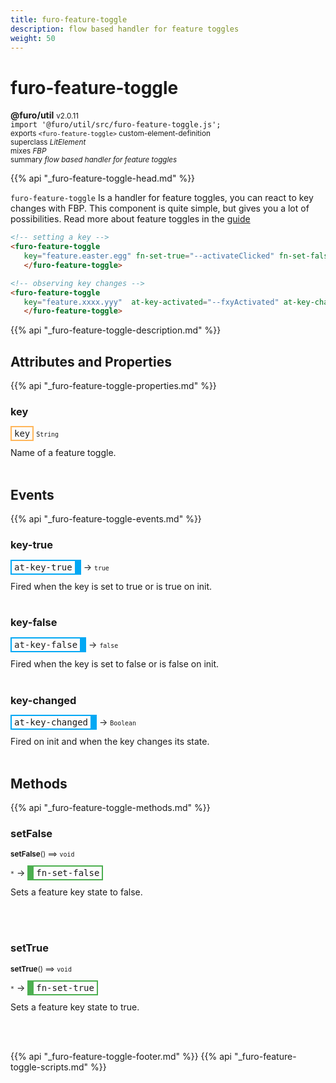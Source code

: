 ```yaml
---
title: furo-feature-toggle
description: flow based handler for feature toggles
weight: 50
---
```


# furo-feature-toggle
**@furo/util** <small>v2.0.11</small>
<br>`import '@furo/util/src/furo-feature-toggle.js';`<small>
<br>exports `<furo-feature-toggle>` custom-element-definition
<br>superclass *LitElement*
<br> mixes *FBP*</small>
<br><small>summary *flow based handler for feature toggles*</small>

{{% api "_furo-feature-toggle-head.md" %}}

`furo-feature-toggle`
 Is a handler for feature toggles, you can react to key changes with FBP.
 This component is quite simple, but gives you a lot of possibilities.
 Read more about feature toggles in the [guide](/docs/guides/featuretoggle/)

 ```html
 <!-- setting a key -->
<furo-feature-toggle
    key="feature.easter.egg" fn-set-true="--activateClicked" fn-set-false="--disableClicked">
    </furo-feature-toggle>

 <!-- observing key changes -->
 <furo-feature-toggle
    key="feature.xxxx.yyy"  at-key-activated="--fxyActivated" at-key-changed="--fxyChanged">
    </furo-feature-toggle>

 ```

{{% api "_furo-feature-toggle-description.md" %}}


## Attributes and Properties
{{% api "_furo-feature-toggle-properties.md" %}}






### **key**

<span  style="border-width:2px; border-style: solid;border-color:  rgb(255, 182, 91);font-family:monospace; padding:2px 4px;">key</span>
<small>`String` </small>

Name of a feature toggle.
<br><br>
## Events
{{% api "_furo-feature-toggle-events.md" %}}

### **key-true**
<span  style="border-width:2px 10px 2px 2px; border-style: solid;border-color:  rgb(2, 168, 244);font-family:monospace; padding:2px 4px;">at-key-true</span>
→ <small>`true`</small>

Fired when the key is set to true or is true on init.
<br><br>
### **key-false**
<span  style="border-width:2px 10px 2px 2px; border-style: solid;border-color:  rgb(2, 168, 244);font-family:monospace; padding:2px 4px;">at-key-false</span>
→ <small>`false`</small>

Fired when the key is set to false or is false on init.
<br><br>
### **key-changed**
<span  style="border-width:2px 10px 2px 2px; border-style: solid;border-color:  rgb(2, 168, 244);font-family:monospace; padding:2px 4px;">at-key-changed</span>
→ <small>`Boolean`</small>

Fired on init and when the key changes its state.
<br><br>

## Methods
{{% api "_furo-feature-toggle-methods.md" %}}



### **setFalse**
<small>**setFalse**() ⟹ `void`</small>

<small>`*`</small> →
<span  style="border-width:2px 2px 2px 10px; border-style: solid;border-color:  rgb(76, 175, 80);font-family:monospace; padding:2px 4px;">fn-set-false</span>

Sets a feature key state to false.

<br><br>

### **setTrue**
<small>**setTrue**() ⟹ `void`</small>

<small>`*`</small> →
<span  style="border-width:2px 2px 2px 10px; border-style: solid;border-color:  rgb(76, 175, 80);font-family:monospace; padding:2px 4px;">fn-set-true</span>

Sets a feature key state to true.

<br><br>





{{% api "_furo-feature-toggle-footer.md" %}}
{{% api "_furo-feature-toggle-scripts.md" %}}
